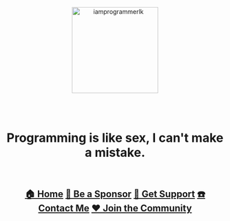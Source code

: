 <br><br><br><br>

<div align="center" style="text-align: center;">

  <a href="https://iamprogrammer.lk">
    <img src="https://avatars.githubusercontent.com/u/17584831?v=4" alt="iamprogrammerlk" width="200">
  </a>

<br><br>

  <h1>Programming is like sex, I can't make a mistake.</h1>

  <br>

  <h2>
    <a href="https://iamprogrammer.lk">🏠 Home</a> 
    <a href="https://iamprogrammer.lk/sponsor">🫅 Be a Sponsor</a> 
    <a href="https://iamprogrammer.lk/support">🛟 Get Support</a> 
    <a href="https://iamprogrammer.lk/contact">☎️ Contact Me</a> 
    <a href="https://reddit.com/r/iamprogrammerlk">♥️ Join the Community</a> 
  </h2>

</div>

<br><br><br><br>
